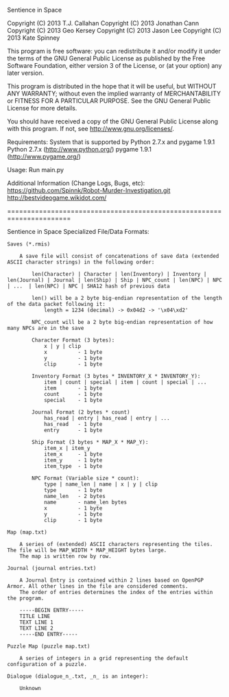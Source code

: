 Sentience in Space

Copyright (C) 2013  T.J. Callahan
Copyright (C) 2013  Jonathan Cann
Copyright (C) 2013  Geo Kersey
Copyright (C) 2013  Jason Lee
Copyright (C) 2013  Kate Spinney

This program is free software: you can redistribute it and/or modify
it under the terms of the GNU General Public License as published by
the Free Software Foundation, either version 3 of the License, or
(at your option) any later version.

This program is distributed in the hope that it will be useful,
but WITHOUT ANY WARRANTY; without even the implied warranty of
MERCHANTABILITY or FITNESS FOR A PARTICULAR PURPOSE.  See the
GNU General Public License for more details.

You should have received a copy of the GNU General Public License
along with this program.  If not, see <http://www.gnu.org/licenses/>.

Requirements:
    System that is supported by Python 2.7.x and pygame 1.9.1
    Python 2.7.x (http://www.python.org/)
    pygame 1.9.1 (http://www.pygame.org/)

Usage:
    Run main.py

Additional Information (Change Logs, Bugs, etc):
    https://github.com/Spinnk/Robot-Murder-Investigation.git
    http://bestvideogame.wikidot.com/

======================================================================

Sentience in Space Specialized File/Data Formats:

    Saves (*.rmis)

        A save file will consist of concatenations of save data (extended ASCII character strings) in the following order:

            len(Character) | Character | len(Inventory) | Inventory | len(Journal) | Journal | len(Ship) | Ship | NPC_count | len(NPC) | NPC | ...  | len(NPC) | NPC | SHA12 hash of previous data

            len() will be a 2 byte big-endian representation of the length of the data packet following it:
                length = 1234 (decimal) -> 0x04d2 -> '\x04\xd2'

            NPC_count will be a 2 byte big-endian representation of how many NPCs are in the save

            Character Format (3 bytes):
                x | y | clip
                x          - 1 byte
                y          - 1 byte
                clip       - 1 byte

            Inventory Format (3 bytes * INVENTORY_X * INVENTORY_Y):
                item | count | special | item | count | special | ...
                item       - 1 byte
                count      - 1 byte
                special    - 1 byte

            Journal Format (2 bytes * count)
                has_read | entry | has_read | entry | ...
                has_read   - 1 byte
                entry      - 1 byte

            Ship Format (3 bytes * MAP_X * MAP_Y):
                item_x | item_y
                item_x     - 1 byte
                item_y     - 1 byte
                item_type  - 1 byte

            NPC Format (Variable size * count):
                type | name_len | name | x | y | clip
                type       - 1 byte
                name_len   - 2 bytes
                name       - name_len bytes
                x          - 1 byte
                y          - 1 byte
                clip       - 1 byte

    Map (map.txt)

        A series of (extended) ASCII characters representing the tiles. The file will be MAP_WIDTH * MAP_HEIGHT bytes large.
        The map is written row by row.

    Journal (journal entries.txt)

        A Journal Entry is contained within 2 lines based on OpenPGP Armor. All other lines in the file are considered comments.
        The order of entries determines the index of the entries within the program.

        -----BEGIN ENTRY-----
        TITLE LINE
        TEXT LINE 1
        TEXT LINE 2
        -----END ENTRY-----

    Puzzle Map (puzzle map.txt)

        A series of integers in a grid representing the default configuration of a puzzle.

    Dialogue (dialogue_n_.txt, _n_ is an integer):

        Unknown
